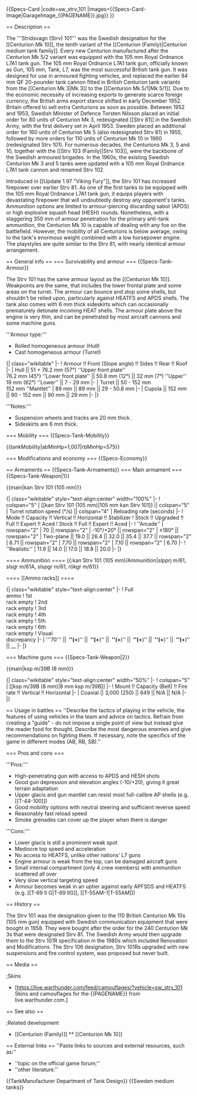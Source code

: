{{Specs-Card
|code=sw_strv_101
|images={{Specs-Card-Image|GarageImage_{{PAGENAME}}.jpg}}
}}

== Description ==
<!-- ''In the description, the first part should be about the history of the creation and combat usage of the vehicle, as well as its key features. In the second part, tell the reader about the ground vehicle in the game. Insert a screenshot of the vehicle, so that if the novice player does not remember the vehicle by name, he will immediately understand what kind of vehicle the article is talking about.'' -->
The '''Stridsvagn (Strv) 101''' was the Swedish designation for the [[Centurion Mk 10]], the tenth variant of the [[Centurion (Family)|Centurion medium tank family]]. Every new Centurion manufactured after the Centurion Mk 5/2 variant was equipped with the 105 mm Royal Ordnance L7A1 tank gun. The 105 mm Royal Ordnance L7A1 tank gun, officially known as Gun, 105 mm, Tank, L7, was the most successful British tank gun. It was designed for use in armoured fighting vehicles, and replaced the earlier 84 mm QF 20-pounder tank cannon fitted in British Centurion tank variants from the [[Centurion Mk 3|Mk 3]] to the [[Centurion Mk.5/1|Mk 5/1]]. Due to the economic necessity of increasing exports to generate scarce foreign currency, the British arms export stance shifted in early December 1952. Britain offered to sell extra Centurions as soon as possible. Between 1952 and 1953, Swedish Minister of Defence Torsten Nilsson placed an initial order for 80 units of Centurion Mk 3, redesignated [[Strv 81]] in the Swedish Army, with the first delivery set in April 1953. Sweden placed an additional order for 160 units of Centurion Mk 5 (also redesignated Strv 81) in 1955, followed by more orders for 110 units of Centurion Mk 10 in 1960 (redesignated Strv 101). For numerous decades, the Centurions Mk 3, 5 and 10, together with the [[Strv 103 (Family)|Strv 103]], were the backbone of the Swedish armoured brigades. In the 1960s, the existing Swedish Centurion Mk 3 and 5 tanks were updated with a 105 mm Royal Ordnance L7A1 tank cannon and renamed Strv 102.

Introduced in [[Update 1.97 "Viking Fury"]], the Strv 101 has increased firepower over earlier Strv 81. As one of the first tanks to be equipped with the 105 mm Royal Ordnance L7A1 tank gun, it equips players with devastating firepower that will undoubtedly destroy any opponent's tanks. Ammunition options are limited to armour-piercing discarding sabot (APDS) or high explosive squash head (HESH) rounds. Nonetheless, with a staggering 350 mm of armour penetration for the primary anti-tank ammunition, the Centurion Mk 10 is capable of dealing with any foe on the battlefield. However, the mobility of all Centurions is below average, owing to the tank's enormous weight combined with a low horsepower engine. The playstyles are quite similar to the Strv 81, with nearly identical armour arrangement.

== General info ==
=== Survivability and armour ===
{{Specs-Tank-Armour}}
<!-- ''Describe armour protection. Note the most well protected and key weak areas. Appreciate the layout of modules as well as the number and location of crew members. Is the level of armour protection sufficient, is the placement of modules helpful for survival in combat? If necessary use a visual template to indicate the most secure and weak zones of the armour.'' -->
The Strv 101 has the same armour layout as the [[Centurion Mk 10]]. Weakpoints are the same, that includes the lower frontal plate and some areas on the turret. The armour can bounce and stop some shells, but shouldn't be relied upon, particularly against HEATFS and APDS shells. The tank also comes with 6 mm thick sideskirts which can occasionally prematurely detonate incoming HEAT shells. The armour plate above the engine is very thin, and can be penetrated by most aircraft cannons and some machine guns.

'''Armour type:'''

* Rolled homogeneous armour (Hull)
* Cast homogeneous armour (Turret)

{| class="wikitable"
|-
! Armour !! Front (Slope angle) !! Sides !! Rear !! Roof
|-
| Hull || 51 + 76.2 mm (57°) ''Upper front plate'' <br>76.2 mm (45°) ''Lower front plate'' || 50.8 mm (12°) || 32 mm (7°) ''Upper'' <br>19 mm (62°) ''Lower'' || 7 - 29 mm
|-
| Turret || 50 - 152 mm <br>152 mm ''Mantlet''
| 89 mm || 89 mm || 29 - 50.8 mm
|-
| Cupola || 152 mm || 90 - 152 mm || 90 mm || 29 mm
|-
|}

'''Notes:'''

* Suspension wheels and tracks are 20 mm thick.
* Sideskirts are 6 mm thick.

=== Mobility ===
{{Specs-Tank-Mobility}}
<!-- ''Write about the mobility of the ground vehicle. Estimate the specific power and manoeuvrability, as well as the maximum speed forwards and backwards.'' -->

{{tankMobility|abMinHp=1,007|rbMinHp=575}}

=== Modifications and economy ===
{{Specs-Economy}}

== Armaments ==
{{Specs-Tank-Armaments}}
=== Main armament ===
{{Specs-Tank-Weapon|1}}
<!-- ''Give the reader information about the characteristics of the main gun. Assess its effectiveness in a battle based on the reloading speed, ballistics and the power of shells. Do not forget about the flexibility of the fire, that is how quickly the cannon can be aimed at the target, open fire on it and aim at another enemy. Add a link to the main article on the gun: <code><nowiki>{{main|Name of the weapon}}</nowiki></code>. Describe in general terms the ammunition available for the main gun. Give advice on how to use them and how to fill the ammunition storage.'' -->
{{main|kan Strv 101 (105 mm)}}

{| class="wikitable" style="text-align:center" width="100%"
|-
! colspan="5" | [[kan Strv 101 (105 mm)|105 mm kan Strv 101]] || colspan="5" | Turret rotation speed (°/s) || colspan="4" | Reloading rate (seconds)
|-
! Mode !! Capacity !! Vertical !! Horizontal !! Stabilizer
! Stock !! Upgraded !! Full !! Expert !! Aced
! Stock !! Full !! Expert !! Aced
|-
! ''Arcade''
| rowspan="2" | 70 || rowspan="2" | -10°/+20° || rowspan="2" | ±180° || rowspan="2" | Two-plane || 19.0 || 26.4 || 32.0 || 35.4 || 37.7 || rowspan="2" | 8.71 || rowspan="2" | 7.70 || rowspan="2" | 7.10 || rowspan="2" | 6.70
|-
! ''Realistic''
| 11.9 || 14.0 || 17.0 || 18.8 || 20.0
|-
|}

==== Ammunition ====
{{:kan Strv 101 (105 mm)/Ammunition|slpprj m/61, slsgr m/61A, slspgr m/61, rökgr m/61}}

==== [[Ammo racks]] ====
<!-- [[File:Ammoracks_{{PAGENAME}}.png|right|thumb|x250px|[[Ammo racks]] of the {{PAGENAME}}]] -->
<!-- '''Last updated:''' -->
{| class="wikitable" style="text-align:center"
|-
! Full<br>ammo
! 1st<br>rack empty
! 2nd<br>rack empty
! 3rd<br>rack empty
! 4th<br>rack empty
! 5th<br>rack empty
! 6th<br>rack empty
! Visual<br>discrepancy
|-
| '''70''' || __&nbsp;''(+__)'' || __&nbsp;''(+__)'' || __&nbsp;''(+__)'' || __&nbsp;''(+__)'' || __&nbsp;''(+__)'' || __&nbsp;''(+__)'' || __
|-
|}

=== Machine guns ===
{{Specs-Tank-Weapon|2}}
<!-- ''Offensive and anti-aircraft machine guns not only allow you to fight some aircraft but also are effective against lightly armoured vehicles. Evaluate machine guns and give recommendations on its use.'' -->
{{main|ksp m/39B (8 mm)}}

{| class="wikitable" style="text-align:center" width="50%"
|-
! colspan="5" | [[ksp m/39B (8 mm)|8 mm ksp m/39B]]
|-
! Mount !! Capacity (Belt) !! Fire rate !! Vertical !! Horizontal
|-
| Coaxial || 3,000 (250) || 649 || N/A || N/A
|-
|}

== Usage in battles ==
''Describe the tactics of playing in the vehicle, the features of using vehicles in the team and advice on tactics. Refrain from creating a "guide" - do not impose a single point of view but instead give the reader food for thought. Describe the most dangerous enemies and give recommendations on fighting them. If necessary, note the specifics of the game in different modes (AB, RB, SB).''

=== Pros and cons ===
<!-- ''Summarise and briefly evaluate the vehicle in terms of its characteristics and combat effectiveness. Mark its pros and cons in a bulleted list. Try not to use more than 6 points for each of the characteristics. Avoid using categorical definitions such as "bad", "good" and the like - use substitutions with softer forms such as "inadequate" and "effective".'' -->

'''Pros:'''

* High-penetrating gun with access to APDS and HESH shots
* Good gun depression and elevation angles (-10/+20), giving it great terrain adaptation
* Upper glacis and gun mantlet can resist most full-calibre AP shells (e.g. [[T-44-100]])
* Good mobility options with neutral steering and sufficient reverse speed
* Reasonably fast reload speed
* Smoke grenades can cover up the player when there is danger

'''Cons:'''

* Lower glacis is still a prominent weak spot
* Mediocre top speed and acceleration
* No access to HEATFS, unlike other nations' L7 guns
* Engine armour is weak from the top, can be damaged aircraft guns
* Small internal compartment (only 4 crew members) with ammunition scattered all over
* Very slow vertical targeting speed
* Armour becomes weak in an uptier against early APFSDS and HEATFS (e.g. [[T-69 II G|T-69 IIG]], [[T-55AM-1|T-55AM]])

== History ==
<!-- ''Describe the history of the creation and combat usage of the vehicle in more detail than in the introduction. If the historical reference turns out to be too long, take it to a separate article, taking a link to the article about the vehicle and adding a block "/History" (example: <nowiki>https://wiki.warthunder.com/(Vehicle-name)/History</nowiki>) and add a link to it here using the <code>main</code> template. Be sure to reference text and sources by using <code><nowiki><ref></ref></nowiki></code>, as well as adding them at the end of the article with <code><nowiki><references /></nowiki></code>. This section may also include the vehicle's dev blog entry (if applicable) and the in-game encyclopedia description (under <code><nowiki>=== In-game description ===</nowiki></code>, also if applicable).'' -->
The Strv 101 was the designation given to the 110 British Centurion Mk 10s (105 mm gun) equipped with Swedish communication equipment that were bought in 1958. They were bought after the order for the 240 Centurion Mk 3s that were designated Strv 81. The Swedish Army would then upgrade them to the Strv 101R specification in the 1980s which included Renovation and Modifications. The Strv 106 designation, Strv 101Rs upgraded with new suspensions and fire control system, was proposed but never built.

== Media ==
<!-- ''Excellent additions to the article would be video guides, screenshots from the game, and photos.'' -->

;Skins

* [https://live.warthunder.com/feed/camouflages/?vehicle=sw_strv_101 Skins and camouflages for the {{PAGENAME}} from live.warthunder.com.]

== See also ==
<!-- ''Links to the articles on the War Thunder Wiki that you think will be useful for the reader, for example:''
* ''reference to the series of the vehicles;''
* ''links to approximate analogues of other nations and research trees.'' -->

;Related development

* [[Centurion (Family)]]
** [[Centurion Mk 10]]

== External links ==
''Paste links to sources and external resources, such as:''

* ''topic on the official game forum;''
* ''other literature.''

{{TankManufacturer Department of Tank Design}}
{{Sweden medium tanks}}